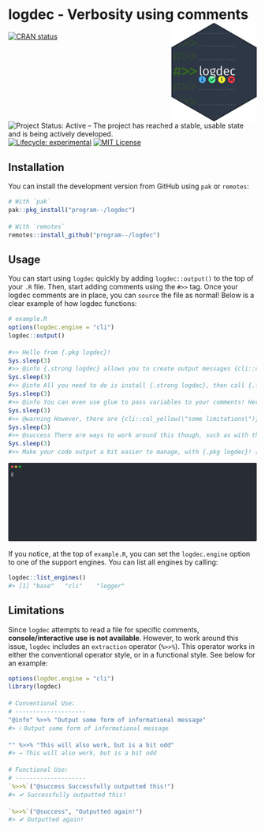 
<!-- README.md is generated from README.Rmd. Please edit that file -->

# logdec - Verbosity using comments <a href="https://github.com/program--/logdec"><img src="man/figures/logo.svg" align="right" height="200"/></a>

<!-- badges: start -->

[![CRAN
status](https://www.r-pkg.org/badges/version/logdec)](https://CRAN.R-project.org/package=logdec)
![Project Status: Active – The project has reached a stable, usable
state and is being actively
developed.](https://www.repostatus.org/badges/latest/active.svg)
[![Lifecycle:
experimental](https://img.shields.io/badge/lifecycle-experimental-orange.svg)](https://lifecycle.r-lib.org/articles/stages.html#experimental)
[![MIT
License](https://img.shields.io/badge/license-MIT-blue.svg)](https://opensource.org/licenses/MIT)
<!-- badges: end -->

## Installation

You can install the development version from GitHub using `pak` or
`remotes`:

``` r
# With `pak`
pak::pkg_install("program--/logdec")

# With `remotes`
remotes::install_github("program--/logdec")
```

## Usage

You can start using `logdec` quickly by adding `logdec::output()` to the
top of your `.R` file. Then, start adding comments using the `#>>` tag.
Once your logdec comments are in place, you can `source` the file as
normal! Below is a clear example of how logdec functions:

``` r
# example.R
options(logdec.engine = "cli")
logdec::output()

#>> Hello from {.pkg logdec}!
Sys.sleep(3)
#>> @info {.strong logdec} allows you to create output messages {cli::col_blue(\"directly\")} from comments!
Sys.sleep(3)
#>> @info All you need to do is install {.strong logdec}, then call {.fn logdec::output} at the top of your R file.
Sys.sleep(3)
#>> @info You can even use glue to pass variables to your comments! Here's some random value from {.fn rnorm}: {.val {rnorm(1)}}
Sys.sleep(3)
#>> @warning However, there are {cli::col_yellow(\"some limitations\")}, such as with console and package development use.
Sys.sleep(3)
#>> @success There are ways to work around this though, such as with the {.code %>>%} operator though!
Sys.sleep(3)
#>> Make your code output a bit easier to manage, with {.pkg logdec}! {cli::col_red(cli::symbol$heart)}
```

![](man/figures/example.svg)

If you notice, at the top of `example.R`, you can set the
`logdec.engine` option to one of the support engines. You can list all
engines by calling:

``` r
logdec::list_engines()
#> [1] "base"   "cli"    "logger"
```

## Limitations

Since `logdec` attempts to read a file for specific comments,
**console/interactive use is not available**. However, to work around
this issue, `logdec` includes an `extraction` operator (`%>>%`). This
operator works in either the conventional operator style, or in a
functional style. See below for an example:

``` r
options(logdec.engine = "cli")
library(logdec)

# Conventional Use:
# --------------------
"@info" %>>% "Output some form of informational message"
#> ℹ Output some form of informational message

"" %>>% "This will also work, but is a bit odd"
#> → This will also work, but is a bit odd

# Functional Use:
# --------------------
`%>>%`("@success Successfully outputted this!")
#> ✔ Successfully outputted this!

`%>>%`("@success", "Outputted again!")
#> ✔ Outputted again!
```
